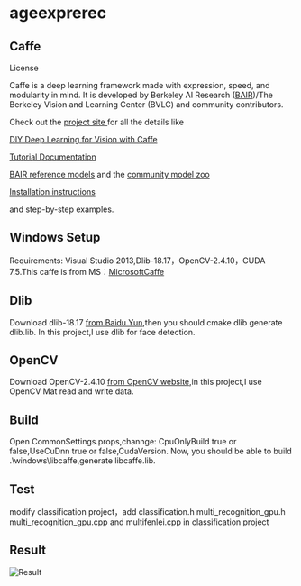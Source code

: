 # ageexprerec
## Caffe

License

Caffe is a deep learning framework made with expression, speed, and modularity in mind. It is developed by Berkeley AI Research ([BAIR](http://bair.berkeley.edu/))/The Berkeley Vision and Learning Center (BVLC) and community contributors.

Check out the [project site ](http://caffe.berkeleyvision.org/)for all the details like

[DIY Deep Learning for Vision with Caffe](https://docs.google.com/presentation/d/1UeKXVgRvvxg9OUdh_UiC5G71UMscNPlvArsWER41PsU/edit#slide=id.p)

[Tutorial Documentation](http://caffe.berkeleyvision.org/tutorial/)

[BAIR reference models](http://caffe.berkeleyvision.org/model_zoo.html) and the [community model zoo](https://github.com/BVLC/caffe/wiki/Model-Zoo)

[Installation instructions](http://caffe.berkeleyvision.org/installation.html)

and step-by-step examples.
## Windows Setup
Requirements: Visual Studio 2013,Dlib-18.17，OpenCV-2.4.10，CUDA 7.5.This caffe is from MS：[MicrosoftCaffe](https://github.com/Microsoft/caffe)

## Dlib
Download dlib-18.17 [from Baidu Yun](https://pan.baidu.com/s/1gey9Wd1),then you should cmake dlib generate dlib.lib.
In this project,I use dlib for face detection.

## OpenCV
Download OpenCV-2.4.10 [from OpenCV website](https://opencv.org/),in this project,I use OpenCV Mat read and write data.

## Build
 Open CommonSettings.props,channge: CpuOnlyBuild true or false,UseCuDnn true or false,CudaVersion.
 Now, you should be able to build .\windows\libcaffe,generate  libcaffe.lib.
## Test
modify classification project，add classification.h multi_recognition_gpu.h multi_recognition_gpu.cpp and multifenlei.cpp in classification project

## Result
![Result](https://github.com/wqysq/ageexprerec/result.png)
